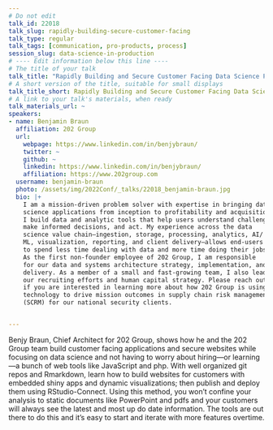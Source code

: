 ```yaml
---
# Do not edit
talk_id: 22018
talk_slug: rapidly-building-secure-customer-facing
talk_type: regular
talk_tags: [communication, pro-products, process]
session_slug: data-science-in-production
# ---- Edit information below this line ----
# The title of your talk
talk_title: "Rapidly Building and Secure Customer Facing Data Science Products: How to Prototype and Deploy Applications and Portals with Rmarkdown and Rstudio-Connect"
# A short version of the title, suitable for small displays
talk_title_short: Rapidly Building and Secure Customer Facing Data Science Products
# A link to your talk's materials, when ready
talk_materials_url: ~
speakers:
- name: Benjamin Braun
  affiliation: 202 Group
  url:
    webpage: https://www.linkedin.com/in/benjybraun/
    twitter: ~
    github: ~
    linkedin: https://www.linkedin.com/in/benjybraun/
    affiliation: https://www.202group.com
  username: benjamin-braun
  photo: /assets/img/2022Conf/_talks/22018_benjamin-braun.jpg
  bio: |+
    I am a mission-driven problem solver with expertise in bringing data
    science applications from inception to profitability and acquisition.
    I build data and analytic tools that help users understand challenges,
    make informed decisions, and act. My experience across the data
    science value chain—ingestion, storage, processing, analytics, AI/
    ML, visualization, reporting, and client delivery—allows end-users
    to spend less time dealing with data and more time doing their jobs.
    As the first non-founder employee of 202 Group, I am responsible
    for our data and systems architecture strategy, implementation, and
    delivery. As a member of a small and fast-growing team, I also lead
    our recruiting efforts and human capital strategy. Please reach out
    if you are interested in learning more about how 202 Group is using
    technology to drive mission outcomes in supply chain risk management
    (SCRM) for our national security clients.


---
```


<!-- ABSTRACT ----
Please write abstract below. You may use simple markdown (links, code style, bold, italics)
-->

Benjy Braun, Chief Architect for 202 Group, shows how he and the 202 Group
team build customer facing applications and secure websites while focusing on
data science and not having to worry about hiring—or learning—a bunch of web
tools like JavaScript and php. With well organized git repos and Rmarkdown,
learn how to build websites for customers with embedded shiny apps and dynamic
visualizations; then publish and deploy them using RStudio-Connect. Using this
method, you won’t confine your analysis to static documents like PowerPoint
and pdfs and your customers will always see the latest and most up do date
information. The tools are out there to do this and it’s easy to start and
iterate with more features overtime.
